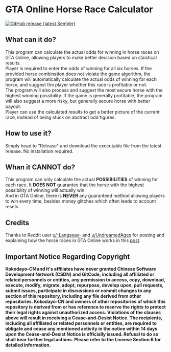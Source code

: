 # GTA Online Horse Race Calculator  
[![GitHub release (latest SemVer)](https://img.shields.io/github/v/release/Kokodayo-CN/HorseRaceCalculator?label=stable&style=flat-square)](./releases)
## What can it do?  
This program can calculate the actual odds for winning in horse races on GTA Online, allowing players to make better decision based on staistical results.  
Player is required to enter the odds of winning for all six horses. If the provided horse combination does not violate the game algorithm, the program will automatically calculate the actual odds of winning for each horse, and suggest the player whether this race is profitable or not.  
The program will also process and suggest the most secure horse with the highest winning possibility. If the game is generally profitable, the program will also suggest a more risky, but generally secure horse with better payout.  
Player can use the calculated results to get a better picture of the current race, instead of being stuck on abstract odd figures.  

## How to use it?  
Simply head to "Release" and download the executable file from the latest release. No installation required.  

## Whan it CANNOT do?  
This program can only calculate the actual **POSSIBILITIES** of winning for each race. It **DOES NOT** guarantee that the horse with the highest possibility of winning will actually win.  
And in GTA Online, there is **NEVER** any guaranteed method allowing players to win every time, besides money glitches which often leads to account resets.  

## Credits  
Thanks to Reddit user [u/-Langseax-](https://www.reddit.com/user/-Langseax-/) and [u/UndreamedAges](https://www.reddit.com/user/UndreamedAges/) for posting and explaining how the horse races in GTA Online works in this [post](https://www.reddit.com/r/gtaonline/comments/1agaqjn/profitable_casino_horse_racing_inside_track_with/?rdt=49199).

## Important Notice Regarding Copyright  
**Kokodayo-CN and it's affiliates have never granted Chinese Software Development Network (CSDN) and GitCode, including all affiliated or related personnels or entities, any permission to access, copy, download, execute, modify, migrate, adopt, repurpose, develop upon, pull requests, submit issues, participate in discussions or commit changes to any section of this repository, including any file derived from other repositories. Kokodayo-CN and owners of other repositories of which this repository is derived from or has reference to reserve the rights to protect their legal rights against unauthorized access. Violations of the clauses above will result in receiving a Cease-and-Desist Notice. The recipients, including all affiliated or related personnels or entities, are required to obligate and cease any mentioned activity in the notice within 14 days upon the Cease-and-Desist Notice is officially issued. Refusal to do so shall bear further legal actions. Please refer to the License Section 6 for detailed information.**

